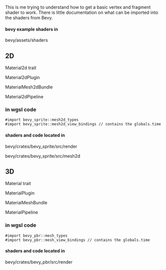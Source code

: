 This is me trying to understand how to get a basic vertex and fragment shader to
work.
There is little documentation on what can be imported into the shaders from Bevy.


#### bevy example shaders in
bevy/assets/shaders

## 2D
Material2d trait

Material2dPlugin

MaterialMesh2dBundle

Material2dPipeline

### in wgsl code
```
#import bevy_sprite::mesh2d_types
#import bevy_sprite::mesh2d_view_bindings // contains the globals.time
```

#### shaders and code located in
bevy/crates/bevy_sprite/src/render

bevy/crates/bevy_sprite/src/mesh2d

## 3D
Material trait

MaterialPlugin

MaterialMeshBundle

MaterialPipeline

### in wgsl code
```
#import bevy_pbr::mesh_types
#import bevy_pbr::mesh_view_bindings // contains the globals.time
```

#### shaders and code located in
bevy/crates/bevy_pbr/src/render

